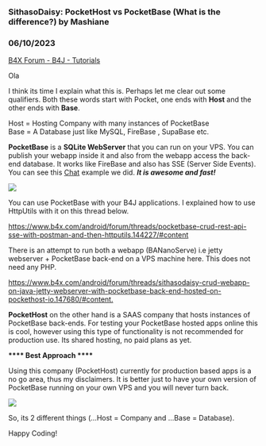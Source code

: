 ### SithasoDaisy: PocketHost vs PocketBase (What is the difference?) by Mashiane
### 06/10/2023
[B4X Forum - B4J - Tutorials](https://www.b4x.com/android/forum/threads/148439/)

Ola  
  
I think its time I explain what this is. Perhaps let me clear out some qualifiers. Both these words start with Pocket, one ends with **Host** and the other ends with **Base**.  
  
Host = Hosting Company with many instances of PocketBase  
Base = A Database just like MySQL, FireBase , SupaBase etc.  
  
**PocketBase** is a **SQLite WebServer** that you can run on your VPS. You can publish your webapp inside it and also from the webapp access the back-end database. It works like FireBase and also has SSE (Server Side Events). You can see this [Chat](https://www.b4x.com/android/forum/threads/sithasodaisy-tailwindcss-pocketbase-chatroom-using-sse.144720/#content) example we did. ***It is awesome and fast!***  
  
![](https://www.b4x.com/android/forum/attachments/142837)  
  
You can use PocketBase with your B4J applications. I explained how to use HttpUtils with it on this thread below.  
  
<https://www.b4x.com/android/forum/threads/pocketbase-crud-rest-api-sse-with-postman-and-then-httputils.144227/#content>  
  
There is an attempt to run both a webapp (BANanoServe) i.e jetty webserver + PocketBase back-end on a VPS machine here. This does not need any PHP.  
  
<https://www.b4x.com/android/forum/threads/sithasodaisy-crud-webapp-on-java-jetty-webserver-with-pocketbase-back-end-hosted-on-pockethost-io.147680/#content.>  
  
**PocketHost** on the other hand is a SAAS company that hosts instances of PocketBase back-ends. For testing your PocketBase hosted apps online this is cool, however using this type of functionality is not recommended for production use. Its shared hosting, no paid plans as yet.  
  
**\*\*\*\* Best Approach \*\*\*\***  
  
Using this company (PocketHost) currently for production based apps is a no go area, thus my disclaimers. It is better just to have your own version of PocketBase running on your own VPS and you will never turn back.  
  
![](https://www.b4x.com/android/forum/attachments/142836)  
  
So, its 2 different things (…Host = Company and …Base = Database).  
  
Happy Coding!